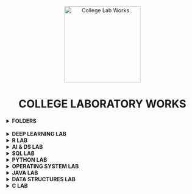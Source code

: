 <div align="center">
<img src="https://img.icons8.com/nolan/200/1A6DFF/C822FF/graduation-cap.png"  title = "College Lab Works" height='200'>
</div>

<h1 align="center"> COLLEGE LABORATORY WORKS </h1>

<details> 
  <summary><b> FOLDERS </b></summary>

* [DEEP LEARNING LAB](https://github.com/004Ajay/College-Lab-Works/tree/main/Deep%20Learning)

* [R PROGRAMMING LAB](https://github.com/004Ajay/College-Lab-Works/tree/main/R)

* [AI & DS LAB](https://github.com/004Ajay/College-Lab-Works/tree/main/AI-DS)

* [SQL LAB](https://github.com/004Ajay/College-Lab-Works/tree/main/SQL)

* [PYTHON PROGRAMMING LAB](https://github.com/004Ajay/College-Lab-Works/tree/main/Python)

* [OPERATING SYSTEMS LAB](https://github.com/004Ajay/College-Lab-Works/tree/main/OperatingSystem)

* [JAVA PROGRAMMING LAB](https://github.com/004Ajay/College-Lab-Works/tree/main/Java)

* [DATA STRUCTURES LAB](https://github.com/004Ajay/College-Lab-Works/tree/main/Data-Structures)

* [C PROGRAMMING LAB](https://github.com/004Ajay/College-Lab-Works/tree/main/C)

</details>

<br>

<!-- --------------------------------------------------------- -->
<details> 
  <summary><b> DEEP LEARNING LAB </b></summary>

[Go to Deep Learning folder](https://github.com/004Ajay/College-Lab-Works/tree/main/Deep%20Learning)

* [Experiment 1 → Simple Linear Regression](https://github.com/004Ajay/College-Lab-Works/blob/main/Deep%20Learning/Programs/LinReg.ipynb)

	* [Linear Regression Dataset](https://github.com/004Ajay/College-Lab-Works/blob/main/Deep%20Learning/Programs/LinReg_syn_data.csv)

* [Experiment 2 → Basic Image Enhancement Operations](https://github.com/004Ajay/College-Lab-Works/blob/main/Deep%20Learning/Programs/ImgEnh.ipynb)

* [Experiment 3 → Classification on CIFAR-10 Dataset](https://github.com/004Ajay/College-Lab-Works/blob/main/Deep%20Learning/Programs/CIFAR_10_Clsfn.ipynb)

* [Experiment 4 → CIFAR-10: Testing With Different Hyperparameters](https://github.com/004Ajay/College-Lab-Works/blob/main/Deep%20Learning/Programs/CIFAR_10_Diff_Weight.ipynb)[ | Optimized Code](https://github.com/004Ajay/College-Lab-Works/blob/main/Deep%20Learning/Programs/CIFAR_10_Diff_Weight_Optimized_Code.ipynb)

* [Experiment 5 → CNN for Digit Classification on MNIST Dataset](https://github.com/004Ajay/College-Lab-Works/blob/main/Deep%20Learning/Programs/CNN_Mnist.ipynb)

* [Experiment 6 → VGGnet19 for Digit Classification on MNIST Dataset](https://github.com/004Ajay/College-Lab-Works/blob/main/Deep%20Learning/Programs/VGG19_Mnist.ipynb)

* [Experiment 7 → IMDB Dataset Classification using RNN](https://github.com/004Ajay/College-Lab-Works/blob/main/Deep%20Learning/Programs/RNN_IMDB.ipynb)

* [Experiment 8 → IMDB Dataset Classification using LSTM & GRU](https://github.com/004Ajay/College-Lab-Works/blob/main/Deep%20Learning/Programs/LSTM_GRU_IMDB.ipynb)

* [Experiment 9 → Regression on Nifty-50 Data](https://github.com/004Ajay/College-Lab-Works/blob/main/Deep%20Learning/Programs/Nifty.ipynb)

	* [Nifty CSV Data](https://github.com/004Ajay/College-Lab-Works/blob/main/Deep%20Learning/Programs/Nifty.csv)

* [Experiment 10 → English-Hindi Neural Translation](https://github.com/004Ajay/College-Lab-Works/blob/main/Deep%20Learning/Programs/Eng_Hindi_Optimized.ipynb)

	* [English Hindi Dataset](https://github.com/004Ajay/College-Lab-Works/blob/main/Deep%20Learning/Programs/English_Hindi_Clean_New.csv)



</details>
<!-- --------------------------------------------------------- -->

<details> 
  <summary><b> R LAB </b></summary>

[Go to R folder](https://github.com/004Ajay/College-Lab-Works/tree/main/R)

* [Experiment 1 → Input from terminal](https://github.com/004Ajay/College-Lab-Works/blob/main/R/Programs/CmdInp.R)

* [Experiment 2 → Min & Max value from a vector](https://github.com/004Ajay/College-Lab-Works/blob/main/R/Programs/VecMinMax.R)

* [Experiment 3 → Factorial & Palindrome of a number](https://github.com/004Ajay/College-Lab-Works/blob/main/R/Programs/fact.R)

* [Experiment 4 → Multiples of Five](https://github.com/004Ajay/College-Lab-Works/blob/main/R/Programs/MultiplesOfFive.R)

* [Experiment 5 → Pascals Triangle](https://github.com/004Ajay/College-Lab-Works/blob/main/R/Programs/PasTri.R)

* [Experiment 6 → Nth Largest Element](https://github.com/004Ajay/College-Lab-Works/blob/main/R/Programs/nth_largest.R)

* [Experiment 7 → Nth Element](https://github.com/004Ajay/College-Lab-Works/blob/main/R/Programs/nth_ele.R)

* [Experiment 8 → Element Insertion](https://github.com/004Ajay/College-Lab-Works/blob/main/R/Programs/ele_ins.R)

* [Experiment 9 → Transforms](https://github.com/004Ajay/College-Lab-Works/blob/main/R/Programs/transforms.R)

* [Experiment 10 → Apply & Lapply](https://github.com/004Ajay/College-Lab-Works/blob/main/R/Programs/apply_lapply.R)

* [Experiment 11 → Merge Dataframes](https://github.com/004Ajay/College-Lab-Works/blob/main/R/Programs/merge_df.R)

* [Experiment 12 → Linear Regression](https://github.com/004Ajay/College-Lab-Works/blob/main/R/Programs/LinReg_height_weight.R)
	
	* [Linear Regression Dataset](https://github.com/004Ajay/College-Lab-Works/blob/main/R/Programs/height_weight.csv)

* [Experiment 13 → Logistic Regression](https://github.com/004Ajay/College-Lab-Works/blob/main/R/Programs/log_reg.R)

* [Experiment 14 → Decision Tree](https://github.com/004Ajay/College-Lab-Works/blob/main/R/Programs/dtree.R)

* [Experiment 15 → Support Vector Machine](https://github.com/004Ajay/College-Lab-Works/blob/main/R/Programs/svm.R)

* [Experiment 16 → Variance Covariance Correlation](https://github.com/004Ajay/College-Lab-Works/blob/main/R/Programs/iris_cov_cor.R)

* [Experiment 17 → KMeans Clustering](https://github.com/004Ajay/College-Lab-Works/blob/main/R/Programs/kmeans_cluster.R)

* [Experiment 18 → Hierarchical Clustering](https://github.com/004Ajay/College-Lab-Works/blob/main/R/Programs/hierarchical.R)

* [Experiment 19 → DBSCAN Clustering](https://github.com/004Ajay/College-Lab-Works/blob/main/R/Programs/dbscan.R)

* [Experiment 20 → Statistical Tests](https://github.com/004Ajay/College-Lab-Works/blob/main/R/Programs/stats.R)

* [Experiment 21 → Hadoop Installation](https://github.com/004Ajay/College-Lab-Works/blob/main/R/Programs/Hadoop_Insatallation.txt)

* [Experiment 22 → Hadoop Shell Commands](https://github.com/004Ajay/College-Lab-Works/blob/main/R/Programs/Hadoop_Shell_Commands.txt)

* [Experiment 23 → MapReduce : Word Count Using Python](https://github.com/004Ajay/College-Lab-Works/blob/main/R/Programs/Word_Count.py)

</details>

<!-- --------------------------------------------------------- -->

<details> 
  <summary><b> AI & DS LAB </b></summary>

[Go to AI-DS folder](https://github.com/004Ajay/College-Lab-Works/tree/main/AI-DS)

* [Experiment 1 → Statistical Measures](https://github.com/004Ajay/College-Lab-Works/blob/main/AI-DS/Programs/Statistical_Measure_Data_Visualization.ipynb)

* [Experiment 2 → Matrix Operations & Data Visualization](https://github.com/004Ajay/College-Lab-Works/blob/main/AI-DS/Programs/Matrix_Operations_Data_Visualization.ipynb)

* [Experiment 3 → CSV Reordering](https://github.com/004Ajay/College-Lab-Works/blob/main/AI-DS/Programs/CSV_Reordering.ipynb)

    * [CSV Reordering Dataset](https://github.com/004Ajay/College-Lab-Works/blob/main/AI-DS/Programs/Datasets/CSV_Reordering_Book.csv)

* [Experiment 4 → Linear Regression](https://github.com/004Ajay/College-Lab-Works/blob/main/AI-DS/Programs/Linear_Regression.ipynb)

    * [Linear Regression Dataset](https://github.com/004Ajay/College-Lab-Works/blob/main/AI-DS/Programs/Datasets/height_hair.csv)

* [Experiment 5 → Logistic Regression](https://github.com/004Ajay/College-Lab-Works/blob/main/AI-DS/Programs/Logistic_Regression.ipynb)

* [Experiment 6 → K-Nearest Neighbour (KNN)](https://github.com/004Ajay/College-Lab-Works/blob/main/AI-DS/Programs/KNN.ipynb)

* [Experiment 7 → Naive Bayes](https://github.com/004Ajay/College-Lab-Works/blob/main/AI-DS/Programs/Naive_Bayes.ipynb)

* [Experiment 8 → Decision Tree](https://github.com/004Ajay/College-Lab-Works/blob/main/AI-DS/Programs/Decision_Tree.ipynb)

* [Experiment 9 → Correlation & Covariance](https://github.com/004Ajay/College-Lab-Works/blob/main/AI-DS/Programs/CorrCov.ipynb)

* [Experiment 10 → Support Vector Machine (SVM)](https://github.com/004Ajay/College-Lab-Works/blob/main/AI-DS/Programs/SVM.ipynb)

    * [SVM Dataset](https://github.com/004Ajay/College-Lab-Works/blob/main/AI-DS/Programs/Datasets/SVM_heart_dis.csv)

* [Experiment 11 → Principal Component Analysis (PCA)](https://github.com/004Ajay/College-Lab-Works/blob/main/AI-DS/Programs/PCA.ipynb)

* [Experiment 12 → Hill Climbing Algorithm](https://github.com/004Ajay/College-Lab-Works/blob/main/AI-DS/Programs/Hill_Climbing_Algorithm.ipynb)

</details>

<!-- --------------------------------------------------------- -->

<details> 
  <summary><b> SQL LAB </b></summary>

[Go to SQL folder](https://github.com/004Ajay/College-Lab-Works/tree/main/SQL)

* [SQL PLUS Installation](https://github.com/004Ajay/College-Lab-Works/tree/main/SQL/SQL%20PLUS#quick-navigation)

* [SQL Plus Correction Codes](https://github.com/004Ajay/College-Lab-Works/blob/main/SQL/Programs/SqlPlusCorrectionCodes.sql)

<br>

* [Exp 1 → Database Schema & ER Diagram](https://github.com/004Ajay/College-Lab-Works/tree/main/SQL/Programs/EXP1_DB_Schema_ER_Diag.md)

* [Exp 2 → Familiarization of DDL Commands](https://github.com/004Ajay/College-Lab-Works/tree/main/SQL/Programs/EXP2_DDL_Commands.sql)

* [Exp 3 → Familiarization of DML Commands](https://github.com/004Ajay/College-Lab-Works/tree/main/SQL/Programs/EXP3_DML_Commands.sql)

* [Exp 4 → DML & DDL Commands](https://github.com/004Ajay/College-Lab-Works/tree/main/SQL/Programs/EXP4_DMLDDLCmds.sql)

* [Exp 5 → PL/SQL(Rough & Fair)](https://github.com/004Ajay/College-Lab-Works/tree/main/SQL/Programs/EXP5_PL_SQL.sql)

* [Exp 6 → Function, Procedure, Trigger (PL/SQL)](https://github.com/004Ajay/College-Lab-Works/tree/main/SQL/Programs/EXP7_Procedure_Trigger.sql)

* [Exp 7 → Cursor (PL/SQL)](https://github.com/004Ajay/College-Lab-Works/tree/main/SQL/Programs/EXP6_Cursor.sql)

* [Exp 8 → Views](https://github.com/004Ajay/College-Lab-Works/tree/main/SQL/Programs/views.sql)

* [Exp 9 → Exceptions (PL/SQL)](https://github.com/004Ajay/College-Lab-Works/tree/main/SQL/Programs/exceptions.sql)

* [Exp 10 → RDBMS Built-in Functions](https://github.com/004Ajay/College-Lab-Works/tree/main/SQL/Programs/rdbmsbuiltinfuncs.md)

<br>

### SQL Functionalities

* [Create Database](https://github.com/004Ajay/College-Lab-Works/tree/main/SQL/Programs/CreateDB.sql)

* [Create Table](https://github.com/004Ajay/College-Lab-Works/tree/main/SQL/Programs/CreateTable.sql)

* [Describe Table](https://github.com/004Ajay/College-Lab-Works/tree/main/SQL/Programs/DescribeTable.sql)

* [Insert Values](https://github.com/004Ajay/College-Lab-Works/tree/main/SQL/Programs/InsertValues.sql)

* [Select Values](https://github.com/004Ajay/College-Lab-Works/tree/main/SQL/Programs/SelectValues.sql)

* [Updating Values](https://github.com/004Ajay/College-Lab-Works/tree/main/SQL/Programs/UpdatingValues.sql)

* [Adding Column](https://github.com/004Ajay/College-Lab-Works/tree/main/SQL/Programs/AddingColumn.sql)

* [Count Distinct Values](https://github.com/004Ajay/College-Lab-Works/tree/main/SQL/Programs/CountDistinct.sql)

* [Finding Max Value](https://github.com/004Ajay/College-Lab-Works/tree/main/SQL/Programs/MaxValue.sql)

* [Ordering Descending or Ascending](https://github.com/004Ajay/College-Lab-Works/tree/main/SQL/Programs/OrderByDescAsc.sql)

* [PL/SQL Experiments](https://github.com/004Ajay/College-Lab-Works/tree/main/SQL/Programs/EXP5_PL_SQL.sql)

</details>

<!-- --------------------------------------------------------- -->

<details> 
  <summary><b> PYTHON LAB </b></summary>

[Go to Python folder](https://github.com/004Ajay/College-Lab-Works/tree/main/Python)

### Programs

* [HelloWorld](https://github.com/004Ajay/College-Lab-Works/tree/main/Python/Programs/HelloWorld.py) 

* [Largest Of Three Numbers](https://github.com/004Ajay/College-Lab-Works/tree/main/Python/Programs/LargestOfThreeNumbers.py) 

* [Multiplication Table](https://github.com/004Ajay/College-Lab-Works/tree/main/Python/Programs/MultiplicationTable.py) 

* [SA & VOL of Cylinder](https://github.com/004Ajay/College-Lab-Works/tree/main/Python/Programs/CylinderSA&VOL.py)

* [Word Replacing](https://github.com/004Ajay/College-Lab-Works/tree/main/Python/Programs/WordReplacing.py) 

* [Email Id Validity Checker](https://github.com/004Ajay/College-Lab-Works/tree/main/Python/Programs/ValidityEmailId.py) 

* [Factorial of a number](https://github.com/004Ajay/College-Lab-Works/tree/main/Python/Programs/factorial.py) 

* [Number Occurence Removal](https://github.com/004Ajay/College-Lab-Works/tree/main/Python/Programs/NumOccurenceRemoval.py)

* [Matrix Addition with Numpy](https://github.com/004Ajay/College-Lab-Works/tree/main/Python/Programs/MatrixAdditionWithNumpy.py) 

* [Matrix Addition without Numpy](https://github.com/004Ajay/College-Lab-Works/tree/main/Python/Programs/MatrixAdditionWithoutNumpy.py) 

* [Even Odd Tuple Separation](https://github.com/004Ajay/College-Lab-Works/tree/main/Python/Programs/EvenOddTuplePrint.py)

* [Book Stock keeping using Dictionary](https://github.com/004Ajay/College-Lab-Works/tree/main/Python/Programs/DictBookStock.py) 

* [Prime Numbers from Numbers stroed in a File](https://github.com/004Ajay/College-Lab-Works/tree/main/Python/Programs/PrimeNumFromFile.py)

* [Words in a File](https://github.com/004Ajay/College-Lab-Works/tree/main/Python/Programs/WordsInFile.py) 

* [Plot y =  f(x)](https://github.com/004Ajay/College-Lab-Works/tree/main/Python/Programs/PlotyFx.py) 

* [Bar Graph](https://github.com/004Ajay/College-Lab-Works/tree/main/Python/Programs/ProgrammingGraph.py) 

* [Histogram](https://github.com/004Ajay/College-Lab-Works/tree/main/Python/Programs/hist_students.py) 

### Extra Programs

* [Palindrome Word](https://github.com/004Ajay/College-Lab-Works/tree/main/Python/Programs/PalindromeWord.py) 

* [Poisson Distribution Formula](https://github.com/004Ajay/College-Lab-Works/tree/main/Python/Programs/PoissonDistribution.py) 

* [CSV File to Graph](https://github.com/004Ajay/College-Lab-Works/tree/main/Python/Programs/csvFileToGraph.py) 

* [Normal & Stem Graphs](https://github.com/004Ajay/College-Lab-Works/tree/main/Python/Programs/NormalStemGraphs.py) 

* [Rectifier Graph](https://github.com/004Ajay/College-Lab-Works/tree/main/Python/Programs/RectifierGraph.py) 

* [Square Wave](https://github.com/004Ajay/College-Lab-Works/tree/main/Python/Programs/squareWave.py) 

* [Chi Square Test](https://github.com/004Ajay/College-Lab-Works/tree/main/Python/Programs/ChiSquare.py) 

* [Correlation Coefficient](https://github.com/004Ajay/College-Lab-Works/tree/main/Python/Programs/CorrelationCoefficient.py) 

* [Single Coin Toss](https://github.com/004Ajay/College-Lab-Works/tree/main/Python/Programs/coinToss.py)

</details>

<!-- --------------------------------------------------------- -->

<details> 
  <summary><b> OPERATING SYSTEM LAB </b></summary>

[Go to OperatingSystem folder](https://github.com/004Ajay/College-Lab-Works/tree/main/OperatingSystem)

## Operating System Programs

* [Banker's Algorithm](https://github.com/004Ajay/College-Lab-Works/tree/main/OperatingSystem/Programs/bankersAlgorithm.c)

* [Inter Process Communication using Shared Memory (IPC)](https://github.com/004Ajay/College-Lab-Works/tree/main/OperatingSystem/Programs/ipc.c)

* [Semaphores (Producer - Consumer Problem)](https://github.com/004Ajay/College-Lab-Works/tree/main/OperatingSystem/Programs/semaphores.c)


#### CPU Scheduling Programs

* [First Come First Served CPU Scheduling (FCFS)](https://github.com/004Ajay/College-Lab-Works/tree/main/OperatingSystem/Programs/FCFS_Sch.c)

* [Priority Scheduling](https://github.com/004Ajay/College-Lab-Works/tree/main/OperatingSystem/Programs/Priority_Sch.c)

* [Round Robin Scheduling](https://github.com/004Ajay/College-Lab-Works/tree/main/OperatingSystem/Programs/RoundRobin_Sch.c)

* [Short Job First Scheduling (SJF)](https://github.com/004Ajay/College-Lab-Works/tree/main/OperatingSystem/Programs/SJF_Sch.c)


#### Disk Scheduling Programs

* [Circular SCAN (C-SCAN)](https://github.com/004Ajay/College-Lab-Works/tree/main/OperatingSystem/Programs/cscan.c)

* [First Come First Served Disk Scheduling (FCFS)](https://github.com/004Ajay/College-Lab-Works/tree/main/OperatingSystem/Programs/fcfs.c)

* [SCAN (Elevator Algorithm)](https://github.com/004Ajay/College-Lab-Works/tree/main/OperatingSystem/Programs/scan.c)

* [Shortest Seek Time First (SSTF)](https://github.com/004Ajay/College-Lab-Works/tree/main/OperatingSystem/Programs/sstf.c)


#### Memory Allocation Programs

* [Best Fit](https://github.com/004Ajay/College-Lab-Works/tree/main/OperatingSystem/Programs/best.c)

* [First Fit](https://github.com/004Ajay/College-Lab-Works/tree/main/OperatingSystem/Programs/first.c)

* [Worst Fit](https://github.com/004Ajay/College-Lab-Works/tree/main/OperatingSystem/Programs/worst.c)


#### Page Replacement Programs

* [First In First Out (FIFO)](https://github.com/004Ajay/College-Lab-Works/tree/main/OperatingSystem/Programs/fifo.c)

* [Least Recently Used (LRU)](https://github.com/004Ajay/College-Lab-Works/tree/main/OperatingSystem/Programs/lru.c)


#### System Call Programs

* [System Call 1: fork() exec() getpid() exit()](https://github.com/004Ajay/College-Lab-Works/tree/main/OperatingSystem/Programs/SysCallForkExec.c) 

* [System Call 2: stat()](https://github.com/004Ajay/College-Lab-Works/tree/main/OperatingSystem/Programs/SysCallStat.c)

* [System Call 3: opendir() closedir()](https://github.com/004Ajay/College-Lab-Works/tree/main/OperatingSystem/Programs/SysCallDir.c)

---

## Shell Programs 
[First 10 Natural Numbers](https://github.com/004Ajay/College-Lab-Works/tree/main/OperatingSystem/Programs/10NatNums.sh) 

[Basic Details](https://github.com/004Ajay/College-Lab-Works/tree/main/OperatingSystem/Programs/BasicDetails.sh) 

[Biggest Of Two Numbers](https://github.com/004Ajay/College-Lab-Works/tree/main/OperatingSystem/Programs/BiggestOfTwoNums.sh)

[Calculator](https://github.com/004Ajay/College-Lab-Works/tree/main/OperatingSystem/Programs/calculator.sh) 

[Factorial](https://github.com/004Ajay/College-Lab-Works/tree/main/OperatingSystem/Programs/Factorial.sh) 

[Fibonacci](https://github.com/004Ajay/College-Lab-Works/tree/main/OperatingSystem/Programs/Fibonacci.sh) 

[Sum Of Two Numbers](https://github.com/004Ajay/College-Lab-Works/tree/main/OperatingSystem/Programs/SumOfTwoNums.sh) 

</details>

<!-- --------------------------------------------------------- -->

<details> 
  <summary><b> JAVA LAB </b></summary>

[Go to Java folder](https://github.com/004Ajay/College-Lab-Works/tree/main/Java)

## BASICS

* [Character Frequency](https://github.com/004Ajay/College-Lab-Works/tree/main/Java/Programs/CharacterFreq.java)

* [Hello World](https://github.com/004Ajay/College-Lab-Works/tree/main/Java/Programs/HelloWorld.java) 

* [Largest of Three Numbers](https://github.com/004Ajay/College-Lab-Works/tree/main/Java/Programs/LargestOfThreeNums.java) 

* [Matrix Multiply](https://github.com/004Ajay/College-Lab-Works/tree/main/Java/Programs/MatMultiply.java) 

* [Matrix Transpose](https://github.com/004Ajay/College-Lab-Works/tree/main/Java/Programs/MatrixTranspose.java) 

* [Method Overloading](https://github.com/004Ajay/College-Lab-Works/tree/main/Java/Programs/MethodOverloading.java)

* [Number Palindrome](https://github.com/004Ajay/College-Lab-Works/tree/main/Java/Programs/NumPalindrome.java) 

* [Odd or Even Number](https://github.com/004Ajay/College-Lab-Works/tree/main/Java/Programs/OddEven.java) 

* [Quick Sort on Numbers](https://github.com/004Ajay/College-Lab-Works/tree/main/Java/Programs/QuickSortNumbers.java)

* [Quick Sort on Strings](https://github.com/004Ajay/College-Lab-Works/tree/main/Java/Programs/QuickSortStrings.java)

* [Second smallest element in an Array](https://github.com/004Ajay/College-Lab-Works/tree/main/Java/Programs/Array2ndSmallest.java) 

* [String Frequency](https://github.com/004Ajay/College-Lab-Works/tree/main/Java/Programs/StringFreq.java)

* [String Palindrome](https://github.com/004Ajay/College-Lab-Works/tree/main/Java/Programs/StringPalindrome.java)

* [String Reversing](https://github.com/004Ajay/College-Lab-Works/tree/main/Java/Programs/StringRev.java)

* [Sum of two numbers](https://github.com/004Ajay/College-Lab-Works/tree/main/Java/Programs/Sum.java)

* [Swapping with third variable](https://github.com/004Ajay/College-Lab-Works/tree/main/Java/Programs/swappingWithThirdVar.java)

* [Swapping without third variable](https://github.com/004Ajay/College-Lab-Works/tree/main/Java/Programs/swappingWithoutThirdVar.java)

* [Vowels or Consonants](https://github.com/004Ajay/College-Lab-Works/tree/main/Java/Programs/VowelsOrConsonants.java)

## FILE HANDLING

* [Line of Text](https://github.com/004Ajay/College-Lab-Works/tree/main/Java/Programs/FileProgram2.java) 

* [Read/Write integers(buffered reader/writer)](https://github.com/004Ajay/College-Lab-Works/tree/main/Java/Programs/FileProgram4.java) 

* [Read/Write n numbers](https://github.com/004Ajay/College-Lab-Works/tree/main/Java/Programs/FileProgram1.java) 

* [Read/Write text content(buffered reader/writer)](https://github.com/004Ajay/College-Lab-Works/tree/main/Java/Programs/FileProgram3.java) 


## MULTI-THREADING

* [Five consecutive integers](https://github.com/004Ajay/College-Lab-Works/tree/main/Java/Programs/MultiThread2.java) 

* [Multiplication Table](https://github.com/004Ajay/College-Lab-Works/tree/main/Java/Programs/MultiThread1.java) 

* [Suspend & Resume method](https://github.com/004Ajay/College-Lab-Works/tree/main/Java/Programs/MultiThread3.java) 


## INHERITANCE

* [Employees](https://github.com/004Ajay/College-Lab-Works/tree/main/Java/Programs/Employees.java) 

* [Engineer & Employee](https://github.com/004Ajay/College-Lab-Works/tree/main/Java/Programs/EngineerEmployee.java) 


## EXCEPTION HANDLING

* [Try Catch FINALLY](https://github.com/004Ajay/College-Lab-Works/tree/main/Java/Programs/TryCatchFINALLY.java) 

* [Try Catch THROW](https://github.com/004Ajay/College-Lab-Works/tree/main/Java/Programs/TryCatchTHROW.java) 


## EVENT HANDLING

* [Keyboard Events](https://github.com/004Ajay/College-Lab-Works/tree/main/Java/Programs/KeyboardEvents.java) 

* [Mouse Events](https://github.com/004Ajay/College-Lab-Works/tree/main/Java/Programs/MouseEvents.java) 


## JAVA SWING

* [Calculator](https://github.com/004Ajay/College-Lab-Works/tree/main/Java/Programs/calculator.java) 

* [Traffic Light](https://github.com/004Ajay/College-Lab-Works/tree/main/Java/Programs/TrafficLight.java) 


## INTERFACE

* [Interface Inheritance](https://github.com/004Ajay/College-Lab-Works/tree/main/Java/Programs/InterfaceInheritance.java) 


## ABSTRACTION

* [Abstract Shape's Sides](https://github.com/004Ajay/College-Lab-Works/tree/main/Java/Programs/AbstractShapeSides.java) 


## LIST

* [Doubly LinkedList](https://github.com/004Ajay/College-Lab-Works/tree/main/Java/Programs/DoublyLinkedList.java)


</details>

<!-- --------------------------------------------------------- -->

<details> 
  <summary><b> DATA STRUCTURES LAB </b></summary>

[Go to Data-Structures folder](https://github.com/004Ajay/College-Lab-Works/tree/main/Data-Structures)

## ARRAYS

* [Binary Search Using Function](https://github.com/004Ajay/College-Lab-Works/tree/main/Data-Structures/Programs/BinarySearchUsingFunction.c) 

* [Binary Search With Complexities](https://github.com/004Ajay/College-Lab-Works/tree/main/Data-Structures/Programs/BinarySearchWithComplexities.c) 

* [Bubble Sort](https://github.com/004Ajay/College-Lab-Works/tree/main/Data-Structures/Programs/BubbleSort.c) 

* [Heap Sort](https://github.com/004Ajay/College-Lab-Works/tree/main/Data-Structures/Programs/HeapSort.c) 

* [Infix to Postfix](https://github.com/004Ajay/College-Lab-Works/tree/main/Data-Structures/Programs/InfixToPostfix.c) 

* [Insertion Sort](https://github.com/004Ajay/College-Lab-Works/tree/main/Data-Structures/Programs/InsertionSort.c) 

* [Linear Search Using Function](https://github.com/004Ajay/College-Lab-Works/tree/main/Data-Structures/Programs/LinearSearchUsingFunction.c) 

* [Linear Search With Complexities](https://github.com/004Ajay/College-Lab-Works/tree/main/Data-Structures/Programs/LinearSearchWithComplexities.c) 

* [Merge Sort](https://github.com/004Ajay/College-Lab-Works/tree/main/Data-Structures/Programs/MergeSort.c) 

* [Poly Representation Using Structure & Array](https://github.com/004Ajay/College-Lab-Works/tree/main/Data-Structures/Programs/PolyRepUsingStructArray.c) 

* [Quick Sort](https://github.com/004Ajay/College-Lab-Works/tree/main/Data-Structures/Programs/QuickSort.c) 

* [Selection Sort](https://github.com/004Ajay/College-Lab-Works/tree/main/Data-Structures/Programs/SelectionSort.c) 


## STACKS

* [Evaluation of Postfix Expression](https://github.com/004Ajay/College-Lab-Works/tree/main/Data-Structures/Programs/EvaluationOfPostfixExpression.c) 

* [Reversing number using Stack](https://github.com/004Ajay/College-Lab-Works/tree/main/Data-Structures/Programs/RevNumUsingStack.c) 

* [Reversing string using Stack](https://github.com/004Ajay/College-Lab-Works/tree/main/Data-Structures/Programs/RevStringUsingStack.c) 

[Stack](https://github.com/004Ajay/College-Lab-Works/tree/main/Data-Structures/Programs/Stack.c) 


## QUEUE

* [Circular Queue](https://github.com/004Ajay/College-Lab-Works/tree/main/Data-Structures/Programs/CircularQueue.c) 

* [Queue](https://github.com/004Ajay/College-Lab-Works/tree/main/Data-Structures/Programs/Queue.c) 


## LINKEDLIST

* [LinkedList](https://github.com/004Ajay/College-Lab-Works/tree/main/Data-Structures/Programs/LinkedList.c) 

* [Polynomial Addition using LinkedList](https://github.com/004Ajay/College-Lab-Works/tree/main/Data-Structures/Programs/PolyAddUsingLinkedList.c) 

</details>

<!-- --------------------------------------------------------- -->

<details> 
  <summary><b> C LAB </b></summary>

[Go to C folder](https://github.com/004Ajay/College-Lab-Works/tree/main/C)

## BASICS

* [Adding Two Numbers](https://github.com/004Ajay/College-Lab-Works/tree/main/C/Programs/AddTwoNumbers.c) 

* [Armstrong Number](https://github.com/004Ajay/College-Lab-Works/tree/main/C/Programs/ArmstrongNum.c) 

* [ASCII Value of a Charcter](https://github.com/004Ajay/College-Lab-Works/tree/main/C/Programs/ASCIIValueOfCharcter.c) 

* [Greater Number](https://github.com/004Ajay/College-Lab-Works/tree/main/C/Programs/GreaterNum.c) 

* [Number is Even or Odd](https://github.com/004Ajay/College-Lab-Works/tree/main/C/Programs/EvenOdd.c) 

* [Factorial of a number](https://github.com/004Ajay/College-Lab-Works/tree/main/C/Programs/Factorial.c) 

* [Fibonacci Series](https://github.com/004Ajay/College-Lab-Works/tree/main/C/Programs/FibonacciSeries.c)

* [Hello World](https://github.com/004Ajay/College-Lab-Works/tree/main/C/Programs/HelloWorld.c) 

* [Largest of 3 numbers](https://github.com/004Ajay/College-Lab-Works/tree/main/C/Programs/LargestOf3Nos.c) 

* [Leap Year](https://github.com/004Ajay/College-Lab-Works/tree/main/C/Programs/LeapYear.c) 

* [Number of digits in a number](https://github.com/004Ajay/College-Lab-Works/tree/main/C/Programs/NumOfDigits.c) 

* [Number Palindrome](https://github.com/004Ajay/College-Lab-Works/tree/main/C/Programs/NumPalindrome.c) 

* [Number Reversing](https://github.com/004Ajay/College-Lab-Works/tree/main/C/Programs/NumRev.c) 

* [Number to words](https://github.com/004Ajay/College-Lab-Works/tree/main/C/Programs/NumToWords.c) 

* [Prime number or not](https://github.com/004Ajay/College-Lab-Works/tree/main/C/Programs/PrimeCheck.c) 

* [Quadratic equation calculator](https://github.com/004Ajay/College-Lab-Works/tree/main/C/Programs/QuadEq.c) 

* [Star Pattern](https://github.com/004Ajay/College-Lab-Works/tree/main/C/Programs/StarPattern.c) 

* [Sum of digits of a number](https://github.com/004Ajay/College-Lab-Works/tree/main/C/Programs/SumOfDigits.c)

* [Swapping with third variable](https://github.com/004Ajay/College-Lab-Works/tree/main/C/Programs/SwapWith3rdVar.c) 

* [Swapping without third variable](https://github.com/004Ajay/College-Lab-Works/tree/main/C/Programs/SwapWithout3rdVar.c) 

* [Week to Day](https://github.com/004Ajay/College-Lab-Works/tree/main/C/Programs/WeekDays.c) 

## ARRAYS

* [Array Copying](https://github.com/004Ajay/College-Lab-Works/tree/main/C/Programs/ArrayCopy.c) 

* [Array Minimum and Maximum](https://github.com/004Ajay/College-Lab-Works/tree/main/C/Programs/ArrayMinMax.c)

* [Array Odd or Even](https://github.com/004Ajay/College-Lab-Works/tree/main/C/Programs/ArrayOddEven.c)

* [Array Sum](https://github.com/004Ajay/College-Lab-Works/tree/main/C/Programs/ArraySum.c) 

## MATRIX

* [Diagonal Matrix Or Not](https://github.com/004Ajay/College-Lab-Works/tree/main/C/Programs/DiagonalMatrixOrNot.c)

* [Matrix Addition](https://github.com/004Ajay/College-Lab-Works/tree/main/C/Programs/MatAdd.c)

* [Matrix Calaculator](https://github.com/004Ajay/College-Lab-Works/tree/main/C/Programs/MatCalaculator.c)

* [Matrix Multiply](https://github.com/004Ajay/College-Lab-Works/tree/main/C/Programs/MatMultiply.c) 

* [Matrix Subtraction](https://github.com/004Ajay/College-Lab-Works/tree/main/C/Programs/MatSub.c)

* [Matrix Transpose](https://github.com/004Ajay/College-Lab-Works/tree/main/C/Programs/MatTranspose.c) 

* [Sparse Matrix](https://github.com/004Ajay/College-Lab-Works/tree/main/C/Programs/SparseMatrix.c)

## SEARCHING

* [Linear Search](https://github.com/004Ajay/College-Lab-Works/tree/main/C/Programs/LinearSearch.c)

* [Binary Search](https://github.com/004Ajay/College-Lab-Works/tree/main/C/Programs/BinarySearch.c)

## FUNCTION

* [Word reversing using function](https://github.com/004Ajay/College-Lab-Works/tree/main/C/Programs/WordRevUsingFunc.c)  

</details>

<!-- --------------------------------------------------------- -->
